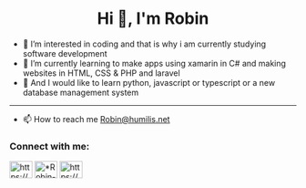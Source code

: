 <h1 align="center">Hi 👋, I'm Robin</h1>

- 👀 I’m interested in coding and that is why i am currently studying software development
- 🌱 I’m currently learning to make apps using xamarin in C# and making websites in HTML, CSS & PHP and laravel
- 🌱 And I would like to learn python, javascript or typescript or a new database management system

<hr>

- 📫 How to reach me Robin@humilis.net

<h3 align="left">Connect with me:</h3>
<p align="left">
  <a href="https://www.linkedin.com/in/robin-hollaar-b8ab01230/" target="blank"><img align="center" src="https://raw.githubusercontent.com/rahuldkjain/github-profile-readme-generator/master/src/images/icons/Social/linked-in-alt.svg" alt="https://www.linkedin.com/in/robin-hollaar-b8ab01230/" height="30" width="40" /></a>
  <a href="https://discord.com/users/709759520573882478" target="blank"><img align="center" src="https://raw.githubusercontent.com/rahuldkjain/github-profile-readme-generator/master/src/images/icons/Social/discord.svg" alt="*Robin-#4077" height="30" width="40" /></a>
  <a href="https://www.youtube.com/@justrobinfpv" target="blank"><img align="center" src="https://raw.githubusercontent.com/rahuldkjain/github-profile-readme-generator/master/src/images/icons/Social/youtube.svg" alt="https://www.youtube.com/@justrobinfpv" height="30" width="40" /></a>
</p>
